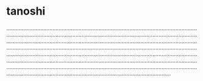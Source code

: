 # tanoshi

...............................................................................................................................................................................................................................................................................................................................................................................................................................................................................................................................................................................................................................................................................................................................................................................................................................................................................................................................................................................................................